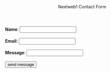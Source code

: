<!DOCTYPE html>
<html>
<head>
	<title>NeelWeb1 Contact Form</title>
</head>
<header>
<bi>Neelweb1 Contact Form</bi></header>
<body>
<link rel="stylesheet" type="text/css" href="contact.css" media="screen">
<form action="https://formsubmit.co/sabbam2004@gmail.com" method="POST">
<input type="hidden" name="_autoresponse" value="your custom message">
<input type="hidden" name="_subject" value="message from NeelWeb1!">
<form>
	<b>Name</b>: <b><input type="text" name="name" required/></b><br/><br/>
	<b>Email</b>: <input type="email" name="mail" required/><br/><br/>	
	<b>Message</b>: <input type="text" name="message" required/><br/><br/>
	<button>send message</button>

</form>
</body>
</html>